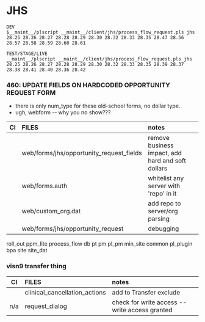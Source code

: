 # JHS

```
DEV
$__maint__/plscript __maint__/client/jhs/process_flow_request.pls jhs 28.25 28.26 28.27 28.28 28.29 28.30 28.32 28.33 28.35 28.47 28.56 28.57 28.58 28.59 28.60 28.61

TEST/STAGE/LIVE
__maint__/plscript __maint__/client/jhs/process_flow_request.pls jhs 28.25 28.26 28.27 28.28 28.29 28.30 28.32 28.33 28.35 28.39 28.37 28.38 28.41 28.40 28.36 28.42
```

### 460: UPDATE FIELDS ON HARDCODED OPPORTUNITY REQUEST FORM
* there is only num_type for these old-school forms, no dollar type.
* ugh, webform -- why you no show???

| CI | FILES | notes |
|:--:|:--|:--|
||web/forms/jhs/opportunity_request_fields | remove business impact, add hard and soft dollars |
||web/forms.auth|whitelist any server with 'repo' in it |
||web/custom_org.dat|add repo to server/org parsing|
||web/forms/jhs/opportunity_request|debugging|


roll_out ppm_lite process_flow db pt pm pl_pm min_site common pl_plugin bpa site site_dat



### visn9 transfer thing

| CI | FILES | notes |
|:--:|:--|:--|
||clinical_cancellation_actions|add to Transfer exclude|
|n/a|request_dialog|check for write access -- write access granted|
